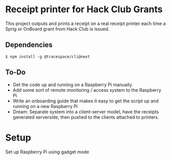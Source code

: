 # Receipt printer for Hack Club Grants

This project outputs and prints a receipt on a real receipt printer each time a Sprig or OnBoard grant from Hack Club is issued.

## Dependencies

    $ npm install -g @tracespace/cli@next

## To-Do

- Get the code up and running on a Raspberry Pi manually
- Add some sort of remote monitoring / access system to the Raspberry Pi
- Write an onboarding guide that makes it easy to get the script up and running on a new Raspberry Pi
- Dream: Separate system into a client-server model, have the receipts generated serverside, then pushed to the clients attached to printers.

# Setup

Set up Raspberry Pi using gadget mode